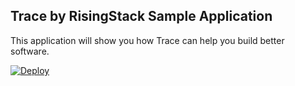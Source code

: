 ## Trace by RisingStack Sample Application

This application will show you how Trace can help you build better software.

[![Deploy](https://www.herokucdn.com/deploy/button.svg)](https://heroku.com/deploy?template=https://github.com/RisingStack/trace-heroku-example)
